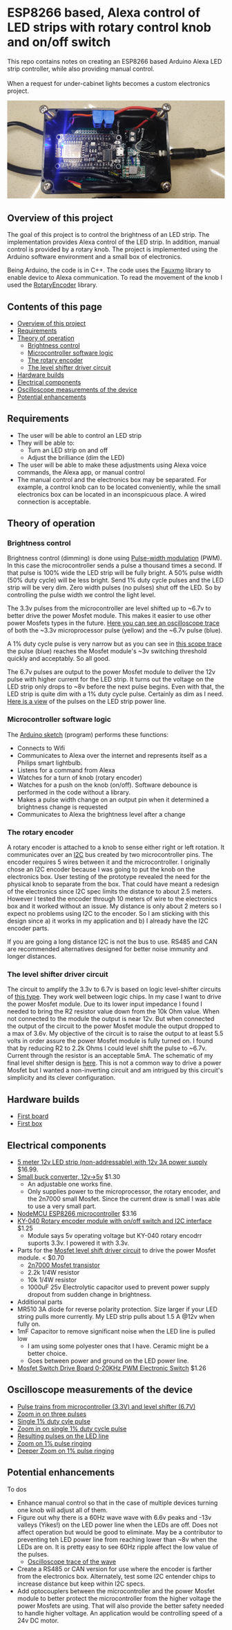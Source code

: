 # ESP8266 based, Alexa control of LED strips with rotary control knob and on/off switch
This repo contains notes on creating an ESP8266 based Arduino Alexa LED strip controller, while also providing manual control.  
<br />
When a request for under-cabinet lights becomes a custom electronics project.
<br /> 

![First Box](/assets/first_box.jpg)

## Overview of this project
The goal of this project is to control the brightness of an LED strip. The implementation provides Alexa control of the LED strip.  In addition, manual control is provided by a rotary knob.  The project is implemented using the Arduino software environment and a small box of electronics. 

Being Arduino, the code is in C++.  The code uses the [Fauxmo](https://github.com/vintlabs/fauxmoESP) library to enable device to Alexa communication.  To read the movement of the knob I used the [RotaryEncoder](https://github.com/mathertel/RotaryEncoder) library.

## Contents of this page
* [Overview of this project](#overview-of-this-project)
* [Requirements](#Requirements)
* [Theory of operation](#theory-of-operation)
  * [Brightness control](#brightness-control)
  * [Microcontroller software logic](#microcontroller-software-logic)
  * [The rotary encoder](#the-rotary-encoder)
  * [The level shifter driver circuit](#the-level-shifter-driver-circuit)
* [Hardware builds](#hardware-builds)
* [Electrical components](#electrical-components) 
* [Oscilloscope measurements of the device](#oscilloscope-measurements-of-the-device)
* [Potential enhancements](#potential-enhancements)

## Requirements
* The user will be able to control an LED strip
* They will be able to:
   * Turn an LED strip on and off
   * Adjust the brilliance (dim the LED)
* The user will be able to make these adjustments using Alexa voice commands, the Alexa app, or manual control
* The manual control and the electronics box may be separated.  For example, a control knob can to be located conveniently, while the small electronics box can be located in an inconspicuous place.  A wired connection is acceptable.

## Theory of operation

### Brightness control
Brightness control (dimming) is done using [Pulse-width modulation](https://en.wikipedia.org/wiki/Pulse-width_modulation) (PWM).  In this case the microcontroller sends a pulse a thousand times a second.  If that pulse is 100% wide the LED strip will be fully bright.  A 50% pulse width (50% duty cycle) will be less bright. Send 1% duty cycle pulses and the LED strip will be very dim.  Zero width pulses (no pulses) shut off the LED.  So by controlling the pulse width we control the light level.

The 3.3v pulses from the microcontroller are level shifted up to ~6.7v to better drive the power Mosfet module.  This makes it easier to use other power Mosfets types in the future. [Here you can see an oscilloscope trace](/assets/scope_images/best/dimmer_driver_triple_pulse.png) of both the ~3.3v microprocessor pulse (yellow) and the ~6.7v pulse (blue).

A 1% duty cycle pulse is very narrow but as you can see in [this scope trace](/assets/scope_images/best/dimmer_driver_1per_zoom.png) the pulse (blue) reaches the Mosfet module's ~3v switching threshold quickly and acceptably.  So all good.

The 6.7v pulses are output to the power Mosfet module to deliver the 12v pulse with higher current for the LED strip.  It turns out the voltage on the LED strip only drops to ~8v before the next pulse begins.  Even with that, the LED strip is quite dim with a 1% duty cycle pulse. Certainly as dim as I need.  [Here is a view](/assets/scope_images/best/LED_strip_PWM_result.png) of the pulses on the LED strip power line.

### Microcontroller software logic
The [Arduino sketch](/code/esp8266_alexa_led_control_w_encoder/esp8266_alexa_led_control_w_encoder.ino) (program) performs these functions:
* Connects to Wifi
* Communicates to Alexa over the internet and represents itself as a Philips smart lightbulb.
* Listens for a command from Alexa
* Watches for a turn of knob (rotary encoder)
* Watches for a push on the knob (on/off).  Software debounce is performed in the code without a library.
* Makes a pulse width change on an output pin when it determined a brightness change is requested
* Communicates to Alexa the brightness level after a change

### The rotary encoder
A rotary encoder is attached to a knob to sense either right or left rotation.  It communicates over an [I2C](https://en.wikipedia.org/wiki/I%C2%B2C) bus created by two microcontroller pins.  The encoder requires 5 wires between it and the microcontroller.  I originally chose an I2C encoder because I was going to put the knob on the electronics box.  User testing of the prototype revealed the need for the physical knob to separate from the box.  That could have meant a redesign of the electronics since I2C spec limits the distance to about 2.5 meters.  However I tested the encoder through 10 meters of wire to the electronics box and it worked without an issue.  My distance is only about 2 meters so I expect no problems using I2C to the encoder.  So I am sticking with this design since a) it works in my application and b) I already have the I2C encoder parts.

If you are going a long distance I2C is not the bus to use.  RS485 and CAN are recommended alternatives designed for better noise immunity and longer distances.

### The level shifter driver circuit
The circuit to amplify the 3.3v to 6.7v is based on logic level-shifter circuits of [this type](/assets/bi_directional_level_shifter_circuit_diagram.jpg).  They work well between logic chips.  In my case I want to drive the power Mosfet module.  Due to its lower input impedance I found I needed to bring the R2 resistor value down from the 10k Ohm value.  When not connected to the module the output is near 12v.  But when connected the output of the circuit to the power Mosfet module the output dropped to a max of 3.6v.  My objective of the circuit is to raise the output to at least 5.5 volts in order assure the power Mosfet module is fully turned on.  I found that by reducing R2 to 2.2k Ohms I could level shift the pulse to ~6.7v.  Current through the resistor is an acceptable 5mA.  The schematic of my final level shifter design is [here](/assets/bi_directional_level_shifter_circuit_diagram_crop.png).  This is not a common way to drive a power Mosfet but I wanted a non-inverting circuit and am intrigued by this circuit's simplicity and its clever configuration.

## Hardware builds
* [First board](/assets/first_board.jpg)
* [First box](/assets/first_box.jpg)

## Electrical components
* [5 meter 12v LED strip (non-addressable) with 12v 3A power supply](https://www.ebay.com/itm/126175699898)  $16.99.
* [Small buck converter, 12v->5v](https://www.amazon.com/gp/product/B0CDWW4XHL)   $1.30
    * An adjustable one works fine.  
    * Only supplies power to the microprocessor, the rotary encoder, and the 2n7000 small Mosfet.  Since the current draw is small I was able to use a very small part. 
* [NodeMCU ESP8266 microcontroller](https://en.wikipedia.org/wiki/NodeMCU)   $3.16
* [KY-040 Rotary encoder module with on/off switch and I2C interface]()    $1.25
  * Module says 5v operating voltage but KY-040 rotary encodrr suports 3.3v. I powered it with 3.3v.
* Parts for the [Mosfet level shift driver circuit](/assets/bi_directional_level_shifter_circuit_diagram_crop.png) to drive the power Mosfet module. 
  < $0.70
  * [2n7000 Mosfet transistor](https://www.digikey.com/en/htmldatasheets/production/99360/0/0/1/2n7000-datasheet)
  * 2.2k 1/4W resistor
  * 10k 1/4W resistor
  * 1000uF 25v Electrolytic capacitor used to prevent power supply dropout from sudden change in brightness.
* Additional parts
 * MR510 3A diode for reverse polarity protection. Size larger if your LED string pulls more currently.  My LED strip pulls about 1.5 A @12v when fully on. 
 * 1mF Capacitor to remove significant noise when the LED line is pulled low
   * I am using some polyester ones that I have.  Ceramic might be a better choice.
   * Goes between power and ground on the LED power line.
* [Mosfet Switch Drive Board 0-20KHz PWM Electronic Switch](https://www.amazon.com/gp/product/B08CXB4WC)    $1.26

## Oscilloscope measurements of the device
* [Pulse trains from microcontroller (3.3V) and level shifter (6.7V)](/assets/scope_images/best/dimmer_driver_many_pulses.png)
* [Zoom in on three pulses](/assets/scope_images/best/dimmer_driver_triple_pulse.png)
* [Single 1% duty cyle pulse](/assets/scope_images/best/dimmer_driver_1per_zoom.png) 
* [Zoom in on single 1% duty cycle pulse](/assets/scope_images/best/dimmer_driver_zoom_in.png)
* [Resulting pulses on the LED line](/assets/scope_images/best/LED_strip_PWM_with_1uf2.png)
* [Zoom on 1% pulse ringing](/assets/scope_images/best/LED_strip_PWM_with_1uf_rise_and_ring2.png)
* [Deeper Zoom on 1% pulse ringing](/assets/scope_images/best/LED_strip_PWM_with_1uf_rise_and_ring1.png)

## Potential enhancements
To dos
* Enhance manual control so that in the case of multiple devices turning one knob will adjust all of them.
* Figure out why there is a 60Hz wave wave with 6.6v peaks and -13v valleys (Yikes!) on the LED power line when the LEDs are off.  Does not affect operation but would be good to eliminate.  May be a contributor to preventing teh LED power line from reaching lower than ~8v when the LEDs are on.  It is pretty easy to see 60Hz ripple affect the low value of the pulses.
  * [Oscilloscope trace of the wave](/assets/scope_images/best/dimmer_driver_60hz_wave_when_LED_off.png)
* Create a RS485 or CAN version for use where the encoder is farther from the electronics box.  Alternately, test some I2C entender chips to increase distance but keep within I2C specs.
* Add optocouplers between the microcontroller and the power Mosfet module to better protect the microcontroller from the higher voltage the power Mosfets are using.  That will also provide the better safety needed to handle higher voltage.  An application would be controlling speed of a 24v DC motor.
